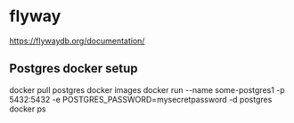 # flyway

https://flywaydb.org/documentation/


## Postgres docker setup

  docker pull postgres
  docker images
  docker run --name some-postgres1 -p 5432:5432 -e POSTGRES_PASSWORD=mysecretpassword -d postgres
  docker ps
